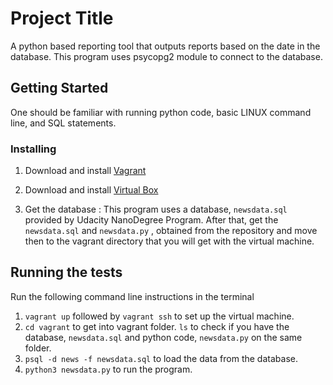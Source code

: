 # Project Title

A python based reporting tool that outputs reports based on the date in the database. This program uses psycopg2 module to connect to the database.

## Getting Started

One should be familiar with running python code, basic LINUX command line, and SQL statements.


### Installing

1. Download and install [Vagrant](https://www.vagrantup.com/)

2. Download and install [Virtual Box](https://www.virtualbox.org/)

3. Get the database : This program uses a database, ```newsdata.sql``` provided by Udacity NanoDegree Program. After that, get the ```newsdata.sql``` and ```newsdata.py``` , obtained from the repository and move then to the vagrant directory that you will get with the virtual machine.

## Running the tests

Run the following command line instructions in the terminal

1. ```vagrant up``` followed by ```vagrant ssh``` to set up the virtual machine.
2. ```cd vagrant``` to get into vagrant folder. ```ls``` to check if you have the database, ```newsdata.sql``` and python code, ```newsdata.py``` on the same folder.
3. ```psql -d news -f newsdata.sql``` to load the data from the database.
4. ```python3 newsdata.py``` to run the program.